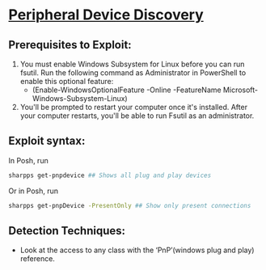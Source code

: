 # [Peripheral Device Discovery](https://attack.mitre.org/techniques/T1120/)

## Prerequisites to Exploit:

1. You must enable Windows Subsystem for Linux before you can run fsutil. Run the following command as Administrator in PowerShell to enable this optional feature:
    * (Enable-WindowsOptionalFeature -Online -FeatureName Microsoft-Windows-Subsystem-Linux)
2. You'll be prompted to restart your computer once it's installed. After your computer restarts, you'll be able to run Fsutil as an administrator.

## Exploit syntax: 

In Posh, run 
```sh
sharpps get-pnpdevice ## Shows all plug and play devices
```
Or in Posh, run
```sh
sharpps get-pnpDevice -PresentOnly ## Show only present connections
```

## Detection Techniques:

* Look at the access to any class with the ‘PnP’(windows plug and play) reference.